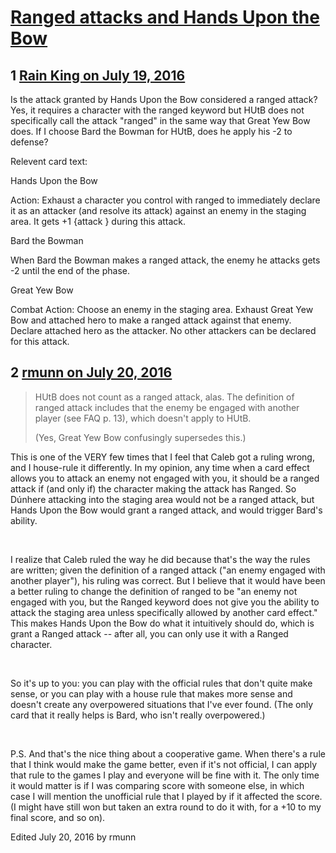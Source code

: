 # [Ranged attacks and Hands Upon the Bow](https://community.fantasyflightgames.com/topic/225342-ranged-attacks-and-hands-upon-the-bow/)

## 1 [Rain King on July 19, 2016](https://community.fantasyflightgames.com/topic/225342-ranged-attacks-and-hands-upon-the-bow/?do=findComment&comment=2317362)

Is the attack granted by Hands Upon the Bow considered a ranged attack? Yes, it requires a character with the ranged keyword but HUtB does not specifically call the attack "ranged" in the same way that Great Yew Bow does. If I choose Bard the Bowman for HUtB, does he apply his -2 to defense?

Relevent card text:

Hands Upon the Bow

Action: Exhaust a character you control with ranged to immediately declare it as an attacker (and resolve its attack) against an enemy in the staging area. It gets +1 {attack } during this attack.

Bard the Bowman

When Bard the Bowman makes a ranged attack, the enemy he attacks gets -2 until the end of the phase.

Great Yew Bow

Combat Action: Choose an enemy in the staging area. Exhaust Great Yew Bow and attached hero to make a ranged attack against that enemy. Declare attached hero as the attacker. No other attackers can be declared for this attack.

## 2 [rmunn on July 20, 2016](https://community.fantasyflightgames.com/topic/225342-ranged-attacks-and-hands-upon-the-bow/?do=findComment&comment=2318063)

> HUtB does not count as a ranged attack, alas. The definition of ranged attack includes that the enemy be engaged with another player (see FAQ p. 13), which doesn't apply to HUtB.
> 
> (Yes, Great Yew Bow confusingly supersedes this.)

This is one of the VERY few times that I feel that Caleb got a ruling wrong, and I house-rule it differently. In my opinion, any time when a card effect allows you to attack an enemy not engaged with you, it should be a ranged attack if (and only if) the character making the attack has Ranged. So Dúnhere attacking into the staging area would not be a ranged attack, but Hands Upon the Bow would grant a ranged attack, and would trigger Bard's ability.

 

I realize that Caleb ruled the way he did because that's the way the rules are written; given the definition of a ranged attack ("an enemy engaged with another player"), his ruling was correct. But I believe that it would have been a better ruling to change the definition of ranged to be "an enemy not engaged with you, but the Ranged keyword does not give you the ability to attack the staging area unless specifically allowed by another card effect." This makes Hands Upon the Bow do what it intuitively should do, which is grant a Ranged attack -- after all, you can only use it with a Ranged character.

 

So it's up to you: you can play with the official rules that don't quite make sense, or you can play with a house rule that makes more sense and doesn't create any overpowered situations that I've ever found. (The only card that it really helps is Bard, who isn't really overpowered.)

 

P.S. And that's the nice thing about a cooperative game. When there's a rule that I think would make the game better, even if it's not official, I can apply that rule to the games I play and everyone will be fine with it. The only time it would matter is if I was comparing score with someone else, in which case I will mention the unofficial rule that I played by if it affected the score. (I might have still won but taken an extra round to do it with, for a +10 to my final score, and so on).

Edited July 20, 2016 by rmunn


